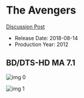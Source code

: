 # The Avengers

[Discussion Post](https://www.avsforum.com/threads/bass-eq-for-filtered-movies.2995212/post-57968986)

* Release Date: 2018-08-14
* Production Year: 2012

## BD/DTS-HD MA 7.1

![img 0](https://i.imgur.com/h6BDtTF.jpg)

![img 1](https://i.imgur.com/OsPHJLT.png)

